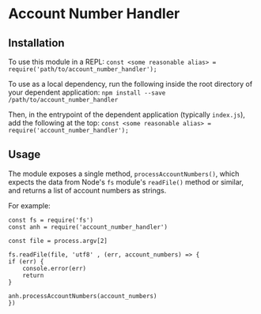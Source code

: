 # Account Number Handler
## Installation
To use this module in a REPL:
`const <some reasonable alias> = require('path/to/account_number_handler');`

To use as a local dependency, run the following inside the root directory of your dependent application:
`npm install --save /path/to/account_number_handler`

Then, in the entrypoint of the dependent application (typically `index.js`), add the following at the top:
`const <some reasonable alias> = require('account_number_handler');`

## Usage
The module exposes a single method, `processAccountNumbers()`, which expects the data from Node's `fs` module's `readFile()` method or similar, and returns a list of account numbers as strings.

For example:
```
const fs = require('fs')
const anh = require('account_number_handler')

const file = process.argv[2]

fs.readFile(file, 'utf8' , (err, account_numbers) => {
if (err) {
    console.error(err)
    return
}

anh.processAccountNumbers(account_numbers)
})
```
